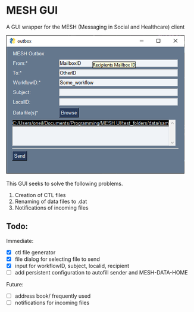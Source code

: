 # MESH GUI

A GUI wrapper for the MESH (Messaging in Social and Healthcare) client

![screenshot](images/screenshot.png)

This GUI seeks to solve the following problems.

1. Creation of CTL files
2. Renaming of data files to .dat
3. Notifications of incoming files

## Todo:

Immediate:

- [x] ctl file generator
- [x] file dialog for selecting file to send
- [x] input for workflowID, subject, localid, recipient
- [ ] add persistent configuration to autofill sender and MESH-DATA-HOME

Future:

- [ ] address book/ frequently used
- [ ] notifications for incoming files
